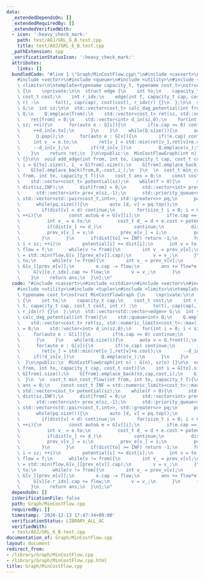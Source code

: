 ```yaml
---
data:
  _extendedDependsOn: []
  _extendedRequiredBy: []
  _extendedVerifiedWith:
  - icon: ':heavy_check_mark:'
    path: test/AOJ/GRL_6_B.test.cpp
    title: test/AOJ/GRL_6_B.test.cpp
  _pathExtension: cpp
  _verificationStatusIcon: ':heavy_check_mark:'
  attributes:
    links: []
  bundledCode: "#line 1 \"Graph/MinCostFlow.cpp\"\n#include <cassert>\n#include <cstdio>\n\
    #include <vector>\n#include <queue>\n#include <utility>\n#include <tuple>\n#include\
    \ <limits>\n\ntemplate<typename capacity_t, typename cost_t>\nstruct MinCostFlowGraph\
    \ {\n    \nprivate:\n\n  struct edge {\n    int to;\n    capacity_t cap;\n   \
    \ cost_t cost;\n    int r_idx;\n    edge(int t, capacity_t cap, cost_t cost, int\
    \ r) :\n      to(t), cap(cap), cost(cost), r_idx(r) {}\n  };\n\n  std::vector<std::vector<edge>>\
    \ G;\n  int sz;\n\n  std::vector<cost_t> calc_dag_potential(int from){\n    std::queue<int>\
    \ Q;\n    Q.emplace(from);\n    std::vector<cost_t> ret(sz, std::numeric_limits<cost_t>::max()/2);\n\
    \    ret[from] = 0;\n    std::vector<int> d_in(sz,0);\n    for(int i = 0; i <\
    \ sz; ++i){\n      for(auto e : G[i]){\n        if(e.cap <= 0) continue;\n   \
    \     ++d_in[e.to];\n      }\n    }\n    while(Q.size()){\n      auto v = Q.front();\n\
    \      Q.pop();\n      for(auto e : G[v]){\n        if(!e.cap) continue;\n   \
    \     int v_ = e.to;\n        ret[v_] = std::min(ret[v_],ret[v]+e.cost);\n   \
    \     --d_in[v_];\n        if(!d_in[v_])\n          Q.emplace(v_);\n      }\n\
    \    }\n    return ret;\n  }\n\npublic:\n  MinCostFlowGraph(int n) : G(n), sz(n)\
    \ {}\n\n  void add_edge(int from, int to, capacity_t cap, cost_t cost){\n    int\
    \ i = G[to].size(), i_ = G[from].size();\n    G[from].emplace_back(to,cap,cost,i);\n\
    \    G[to].emplace_back(from,0,-cost,i_);\n  }\n  \n  cost_t min_cost_flow(int\
    \ from, int to, capacity_t f){\n    cost_t ans = 0;\n    const cost_t INF = std::numeric_limits<cost_t>::max()/2;\n\
    \    std::vector<cost_t> potential(sz);\n    while(f > 0){\n      std::vector<cost_t>\
    \ dist(sz,INF);\n      dist[from] = 0;\n      std::vector<int> prev_v(sz,-1);\n\
    \      std::vector<int> prev_e(sz,-1);\n      std::priority_queue<std::pair<cost_t,int>,\
    \ std::vector<std::pair<cost_t,int>>, std::greater<>> pq;\n      pq.emplace(0,from);\n\
    \      while(pq.size()){\n        auto [d, v] = pq.top();\n        pq.pop();\n\
    \        if(dist[v] < d) continue;\n        for(size_t i = 0; i < G[v].size();\
    \ ++i){\n          const auto& e = G[v][i];\n          if(e.cap == 0) continue;\n\
    \          int v_ = e.to;\n          cost_t d_ = d + e.cost + potential[v] - potential[v_];\n\
    \          if(dist[v_] <= d_)\n            continue;\n          dist[v_] = d_;\n\
    \          prev_v[v_] = v;\n          prev_e[v_] = i;\n          pq.emplace(d_,e.to);\n\
    \        }\n      }\n      if(dist[to] >= INF) return -1;\n      for(int i = 0;\
    \ i < sz; ++i)\n        potential[i] += dist[i];\n      int v = to;\n      capacity_t\
    \ flow = f;\n      while(v != from){\n        int v_ = prev_v[v];\n        flow\
    \ = std::min(flow,G[v_][prev_e[v]].cap);\n        v = v_;\n      }\n      v =\
    \ to;\n      while(v != from){\n        int v_ = prev_v[v];\n        auto& e =\
    \ G[v_][prev_e[v]];\n        e.cap -= flow;\n        ans += flow*e.cost;\n   \
    \     G[v][e.r_idx].cap += flow;\n        v = v_;\n      }\n      f -= flow;\n\
    \    }\n    return ans;\n  }\n};\n"
  code: "#include <cassert>\n#include <cstdio>\n#include <vector>\n#include <queue>\n\
    #include <utility>\n#include <tuple>\n#include <limits>\n\ntemplate<typename capacity_t,\
    \ typename cost_t>\nstruct MinCostFlowGraph {\n    \nprivate:\n\n  struct edge\
    \ {\n    int to;\n    capacity_t cap;\n    cost_t cost;\n    int r_idx;\n    edge(int\
    \ t, capacity_t cap, cost_t cost, int r) :\n      to(t), cap(cap), cost(cost),\
    \ r_idx(r) {}\n  };\n\n  std::vector<std::vector<edge>> G;\n  int sz;\n\n  std::vector<cost_t>\
    \ calc_dag_potential(int from){\n    std::queue<int> Q;\n    Q.emplace(from);\n\
    \    std::vector<cost_t> ret(sz, std::numeric_limits<cost_t>::max()/2);\n    ret[from]\
    \ = 0;\n    std::vector<int> d_in(sz,0);\n    for(int i = 0; i < sz; ++i){\n \
    \     for(auto e : G[i]){\n        if(e.cap <= 0) continue;\n        ++d_in[e.to];\n\
    \      }\n    }\n    while(Q.size()){\n      auto v = Q.front();\n      Q.pop();\n\
    \      for(auto e : G[v]){\n        if(!e.cap) continue;\n        int v_ = e.to;\n\
    \        ret[v_] = std::min(ret[v_],ret[v]+e.cost);\n        --d_in[v_];\n   \
    \     if(!d_in[v_])\n          Q.emplace(v_);\n      }\n    }\n    return ret;\n\
    \  }\n\npublic:\n  MinCostFlowGraph(int n) : G(n), sz(n) {}\n\n  void add_edge(int\
    \ from, int to, capacity_t cap, cost_t cost){\n    int i = G[to].size(), i_ =\
    \ G[from].size();\n    G[from].emplace_back(to,cap,cost,i);\n    G[to].emplace_back(from,0,-cost,i_);\n\
    \  }\n  \n  cost_t min_cost_flow(int from, int to, capacity_t f){\n    cost_t\
    \ ans = 0;\n    const cost_t INF = std::numeric_limits<cost_t>::max()/2;\n   \
    \ std::vector<cost_t> potential(sz);\n    while(f > 0){\n      std::vector<cost_t>\
    \ dist(sz,INF);\n      dist[from] = 0;\n      std::vector<int> prev_v(sz,-1);\n\
    \      std::vector<int> prev_e(sz,-1);\n      std::priority_queue<std::pair<cost_t,int>,\
    \ std::vector<std::pair<cost_t,int>>, std::greater<>> pq;\n      pq.emplace(0,from);\n\
    \      while(pq.size()){\n        auto [d, v] = pq.top();\n        pq.pop();\n\
    \        if(dist[v] < d) continue;\n        for(size_t i = 0; i < G[v].size();\
    \ ++i){\n          const auto& e = G[v][i];\n          if(e.cap == 0) continue;\n\
    \          int v_ = e.to;\n          cost_t d_ = d + e.cost + potential[v] - potential[v_];\n\
    \          if(dist[v_] <= d_)\n            continue;\n          dist[v_] = d_;\n\
    \          prev_v[v_] = v;\n          prev_e[v_] = i;\n          pq.emplace(d_,e.to);\n\
    \        }\n      }\n      if(dist[to] >= INF) return -1;\n      for(int i = 0;\
    \ i < sz; ++i)\n        potential[i] += dist[i];\n      int v = to;\n      capacity_t\
    \ flow = f;\n      while(v != from){\n        int v_ = prev_v[v];\n        flow\
    \ = std::min(flow,G[v_][prev_e[v]].cap);\n        v = v_;\n      }\n      v =\
    \ to;\n      while(v != from){\n        int v_ = prev_v[v];\n        auto& e =\
    \ G[v_][prev_e[v]];\n        e.cap -= flow;\n        ans += flow*e.cost;\n   \
    \     G[v][e.r_idx].cap += flow;\n        v = v_;\n      }\n      f -= flow;\n\
    \    }\n    return ans;\n  }\n};\n"
  dependsOn: []
  isVerificationFile: false
  path: Graph/MinCostFlow.cpp
  requiredBy: []
  timestamp: '2020-12-13 17:47:34+09:00'
  verificationStatus: LIBRARY_ALL_AC
  verifiedWith:
  - test/AOJ/GRL_6_B.test.cpp
documentation_of: Graph/MinCostFlow.cpp
layout: document
redirect_from:
- /library/Graph/MinCostFlow.cpp
- /library/Graph/MinCostFlow.cpp.html
title: Graph/MinCostFlow.cpp
---
```

